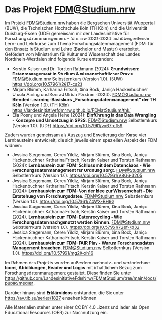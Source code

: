 # Das Projekt FDM@Studium.nrw

Im Projekt FDM@Studium.nrw haben die Bergischen Universität Wuppertal (BUW), die Technischen Hochschule Köln (TH Köln) und die Universität Duisburg-Essen (UDE) gemeinsam mit der Landesinitiative für Forschungsdatenmanagement - fdm.nrw 2022-2024 fachübergreifende Lern- und Lehrkurse zum Thema Forschungsdatenmanagement (FDM) für den Einsatz in Studium und Lehre (Bachelor und Master) erarbeitet. Gefördert vom Ministerium für Kultur und Wissenschaft des Landes Nordrhein-Westfalen sind folgende Kurse entstanden:

- Kerstin Kaiser und Dr. Torsten Rathmann (2024): **Grundwissen: Datenmanagement in Studium & wissenschaftlicher Praxis**. FDM@Studium.nrw Selbstlernkurs (Version 1.0). (BUW) https://doi.org/10.57961/2617-cs23 
- Mirjam Blümm, Katharina Fritsch, Sina Bock, Janiça Hackenbuchner Ursula Arning und Konrad Ulrich Förstner (2024): FDM@Studium.nrw **Blended-Learning-Basiskurs „Forschungsdatenmanagement“ der TH Köln** (Version 1.0). (TH Köln) https://landesinitiativefdmnrw.github.io/FDMatStudium/thk/
- Ella Posny und Angela Heine (2024): **Einführung in das Data Wrangling - Konzepte und Umsetzung in SPSS**. FDM@Studium.nrw Selbstlernkurs (Version 1.0). (UDE) https://doi.org/10.57961/vx67-cf59

Zudem wurden gemeinsam als Auszug und Erweiterung der Kurse vier Lernbausteine entwickelt, die sich jeweils einem speziellen Aspekt des FDM widmen:

- Jessica Stegemann, Ceren Yildiz, Mirjam Blümm, Sina Bock, Janiça Hackenbuchner Katharina Fritsch, Kerstin Kaiser und Torsten Rathmann (2024): **Lernbaustein zum FDM: Schluss mit dem Datenchaos - Wie Forschungsdatenmanagement für Ordnung sorgt**. FDM@Studium.nrw Selbstlernkurs (Version 1.0). https://doi.org/10.57961/V8G6-3205
- Jessica Stegemann, Ceren Yildiz, Mirjam Blümm, Sina Bock, Janiça Hackenbuchner Katharina Fritsch, Kerstin Kaiser und Torsten Rathmann (2024): **Lernbaustein zum FDM: Von der Idee zur Wissenschaft - Die Entstehung von Forschungsdaten**. FDM@Studium.nrw Selbstlernkurs (Version 1.0). https://doi.org/10.57961/Z4WX-BH90
- Jessica Stegemann, Ceren Yildiz, Mirjam Blümm, Sina Bock, Janiça Hackenbuchner Katharina Fritsch, Kerstin Kaiser und Torsten Rathmann (2024). **Lernbaustein zum FDM: Datenrecycling - Wie Forschungsdaten nachgenutzt werden können**. FDM@Studium.nrw Selbstlernkurs (Version 1.0). https://doi.org/10.57961/72ef-kp32
- Jessica Stegemann, Ceren Yildiz, Mirjam Blümm, Sina Bock, Janiça Hackenbuchner Katharina Fritsch, Kerstin Kaiser und Torsten Rathmann (2024). **Lernbaustein zum FDM: FAIR Play - Warum Forschungsdaten Management brauchen**. FDM@Studium.nrw Selbstlernkurs (Version 1.0). https://doi.org/10.57961/mg20-xh16  

Im Rahmen des Projekts wurden außerdem nachnutz- und veränderbare **Icons, Abbildungen, Header und Logos** mit inhaltlichem Bezug zum Forschungsdatenmanagement gestaltet. Diese finden Sie unter https://github.com/LandesinitiativeFdmNrw/FDMatStudium/tree/main/docs/public/medien.

Darüber hinaus sind **Erklärvideos** entstanden, die Sie unter https://av.tib.eu/series/1827 einsehen können.

Alle Materialien stehen unter einer CC BY 4.0 Lizenz und laden als Open Educational Resources (OER) zur Nachnutzung ein.
